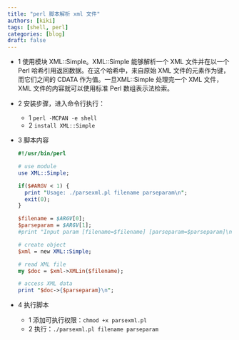 ```yaml
---
title: "perl 脚本解析 xml 文件"
authors: [kiki]
tags: [shell, perl]
categories: [blog]
draft: false
---
```


- 1 使用模块 XML::Simple。XML::Simple 能够解析一个 XML 文件并在以一个 Perl 哈希引用返回数据。在这个哈希中，来自原始 XML 文件的元素作为键，而它们之间的 CDATA 作为值。一旦XML::Simple 处理完一个 XML 文件，XML 文件的内容就可以使用标准 Perl 数组表示法检索。
- 2 安装步骤，进入命令行执行：
  - 1 `perl -MCPAN -e shell`
  - 2 `install XML::Simple`
- 3 脚本内容

  ```perl
  #!/usr/bin/perl
  
  # use module
  use XML::Simple;
  
  if($#ARGV < 1) {
    print "Usage: ./parsexml.pl filename parseparam\n";
    exit(0);
  }
  
  $filename = $ARGV[0];
  $parseparam = $ARGV[1];
  #print "Input param [filename=$filename] [parseparam=$parseparam]\n";
  
  # create object
  $xml = new XML::Simple;
  
  # read XML file
  my $doc = $xml->XMLin($filename);
  
  # access XML data
  print "$doc->{$parseparam}\n";
  ```

- 4 执行脚本
  - 1 添加可执行权限：`chmod +x parsexml.pl`
  - 2 执行：`./parsexml.pl filename parseparam`
